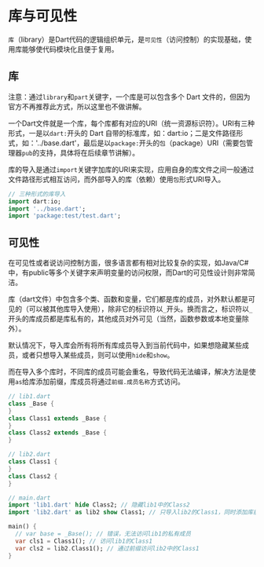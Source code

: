 # 库与可见性

`库`（library）是Dart代码的逻辑组织单元，是`可见性`（访问控制）的实现基础，使用库能够使代码模块化且便于复用。

## 库

注意：通过`library`和`part`关键字，一个库是可以包含多个 Dart 文件的，但因为官方不再推荐此方式，所以这里也不做讲解。

一个Dart文件就是一个库，每个库都有对应的URI（统一资源标识符）。URI有三种形式，一是以`dart:`开头的 Dart 自带的标准库，如：dart:io；二是文件路径形式，如：'../base.dart'，最后是以`package:`开头的`包`（package）URI（需要包管理器`pub`的支持，具体将在后续章节讲解）。

库的导入是通过`import`关键字加库的URI来实现，应用自身的库文件之间一般通过文件路径形式相互访问，而外部导入的库（依赖）使用`包`形式URI导入。

```dart
// 三种形式的库导入
import dart:io;
import '../base.dart';
import 'package:test/test.dart';
```

## 可见性

在可见性或者说访问控制方面，很多语言都有相对比较复杂的实现，如Java/C#中，有public等多个关键字来声明变量的访问权限，而Dart的可见性设计则非常简洁。

库（dart文件）中包含多个类、函数和变量，它们都是库的成员，对外默认都是可见的（可以被其他库导入使用），除非它的标识符以`_`开头。换而言之，标识符以`_`开头的库成员都是库私有的，其他成员对外可见（当然，函数参数或本地变量除外）。

默认情况下，导入库会所有将所有库成员导入到当前代码中，如果想隐藏某些成员，或者只想导入某些成员，则可以使用`hide`和`show`。

而在导入多个库时，不同库的成员可能会重名，导致代码无法编译，解决方法是使用`as`给库添加前缀，库成员将通过`前缀.成员名称`方式访问。

```dart
// lib1.dart
class _Base {
}
class Class1 extends _Base {
}
class Class2 extends _Base {
}

// lib2.dart
class Class1 {
}
class Class2 {
}

// main.dart
import 'lib1.dart' hide Class2; // 隐藏lib1中的Class2
import 'lib2.dart' as lib2 show Class1; // 只导入lib2的Class1，同时添加库前缀lib2，避免Class1命名冲突

main() {
  // var base = _Base(); // 错误，无法访问lib1的私有成员
  var cls1 = Class1(); // 访问lib1的Class1
  var cls2 = lib2.Class1(); // 通过前缀访问lib2中的Class1
}
```

